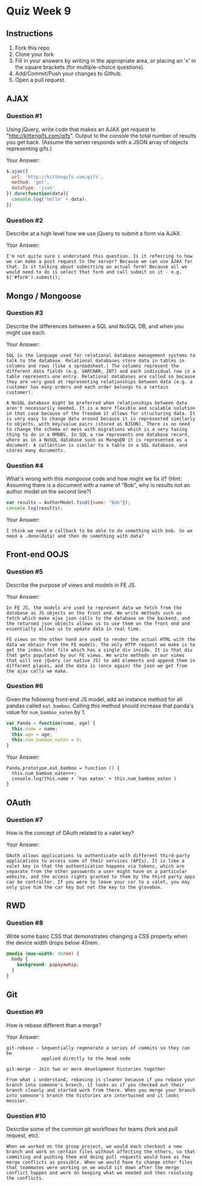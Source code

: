# Quiz Week 9

## Instructions

1. Fork this repo
2. Clone your fork
3. Fill in your answers by writing in the appropriate area, or placing an 'x' in
the square brackets (for multiple-choice questions).
4. Add/Commit/Push your changes to Github.
5. Open a pull request.

## AJAX

### Question #1

Using jQuery, write code that makes an AJAX get request to "http://kittengifs.com/gifs". Output to the console the total number of results you get back. (Assume the server responds with a JSON array of objects representing gifs.)

Your Answer:
```js
$.ajax({
  url: 'http://kittengifs.com/gifs',
  method: 'get',
  dataType: 'json'
}).done(function(data){
  console.log('hello' + data);
})
```

### Question #2

Describe at a high level how we use jQuery to submit a form via AJAX.

Your Answer:
```text
I'm not quite sure i understand this question. Is it referring to how we can make a post request to the server? Because we can use AJAX for that. Is it talking about submitting an actual form? Because all we would need to do is select that form and call submit on it - e.g. $('#form').submit();
```


## Mongo / Mongoose

### Question #3

Describe the differences between a SQL and NoSQL DB, and when you might use each.

Your Answer:
```text
SQL is the language used for relational database management systems to talk to the database. Relational databases store data in tables in columns and rows (like a spreadsheet.) The columns represent the different data fields (e.g. VARCHAR, INT) and each individual row in a table represents one entry. Relational databases are called so because they are very good at representing relationships between data (e.g. a customer has many orders and each order belongs to a certain customer).

A NoSQL database might be preferred when relationships between data aren't necessarily needed. It is a more flexible and scalable solution in that case because of the freedom it allows for structuring data. It is very easy to change data around because it is represented similarly to objects, with key/value pairs (stored as BJSON). There is no need to change the schema or mess with migrations which is a very taxing thing to do in a RMDBS. In SQL a row represents one database record, where as in a NoSQL database such as MongoDB it is represented as a document. A collection is similar to a table in a SQL database, and stores many documents.
```


### Question #4

What's wrong with this mongoose code and how might we fix it?
(Hint: Assuming there is a document with a name of "Bob", why is results not an author model on the second line?)

```js
var results = AuthorModel.find({name: "Bob"});
console.log(results);
```

Your Answer:
```text
I think we need a callback to be able to do something with bob. So we need a .done(data) and then do something with data?
```

## Front-end OOJS

### Question #5

Describe the purpose of views and models in FE JS.

Your Answer:
```text
In FE JS, the models are used to represent data we fetch from the database as JS objects on the front end. We write methods such as fetch which make ajax json calls to the database on the backend, and the returned json objects allows us to use them on the front end and essentially allows us to update data in real time.  

FE views on the other hand are used to render the actual HTML with the data we obtain from the FE models. The only HTTP request we make is to get the index.html file which has a single div inside. It is that div that gets populated by our FE views. We write methods on our views that will use jQuery (or native JS) to add elements and append them in different places, and the data is (once again) the json we get from the ajax calls we make.
```

### Question #6

Given the following front-end JS model, add an instance method for all pandas called `eat_bamboo`. Calling this method should increase that panda's value for `num_bamboo_eaten` by 1.

```js
var Panda = function(name, age) {
  this.name = name;
  this.age = age;
  this.num_bamboo_eaten = 0;
}
```

Your Answer:
```text
Panda.prototype.eat_bamboo = function () {
  this.num_bamboo_eaten++;
  console.log(this.name + 'has eaten' + this.num_bamboo_eaten )
}
```


## OAuth

### Question #7

How is the concept of OAuth related to a valet key?

Your Answer:
```text
OAuth allows applications to authenticate with different third-party applications to access some of their services (APIs). It is like a valet key in that the authentication happens via tokens, which are separate from the other passwords a user might have on a particular website, and the access rights granted to them by the third party apps can be controller. If you were to leave your car to a valet, you may only give him the car key but not the key to the glovebox.
```


## RWD

### Question #8

Write some basic CSS that demonstrates changing a CSS property when the device width drops below 40rem.

```css
@media (max-width: 40rem) {
  body {
    background: papayawhip;
  }
}
```

## Git

### Question #9

How is rebase different than a merge?

Your Answer:
```text
git-rebase – Sequentially regenerate a series of commits so they can be
             applied directly to the head node

git-merge - Join two or more development histories together

From what i understand, rebasing is cleaner because if you rebase your branch into someone's branch, it looks as if you checked out their branch cleanly and started work from there. When you merge your branch into someone's branch the histories are intertwined and it looks messier.

```

### Question #10

Describe some of the common git workflows for teams (fork and pull request, etc).

```text
When we worked on the group project, we would each checkout a new branch and work on certain files without affecting the others, so that commiting and pushing them and doing pull requests would have as few merge conflicts as possible. When we would have to change other files that teammates were working on we would sit down after the merge conflict happen and work on keeping what we needed and then resolving the conflicts.
```
